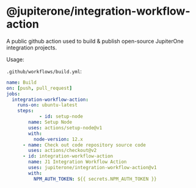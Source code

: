 # @jupiterone/integration-workflow-action

A public github action used to build & publish open-source JupiterOne integration projects.

Usage:

`.github/workflows/build.yml`:
```yml
name: Build
on: [push, pull_request]
jobs:
  integration-workflow-action:
    runs-on: ubuntu-latest
    steps:
			- id: setup-node
        name: Setup Node
        uses: actions/setup-node@v1
        with:
          node-version: 12.x
      - name: Check out code repository source code
        uses: actions/checkout@v2
      - id: integration-workflow-action
        name: J1 Integration Workflow Action
        uses: jupiterone/integration-workflow-action@v1
        with:
          NPM_AUTH_TOKEN: ${{ secrets.NPM_AUTH_TOKEN }}
```
